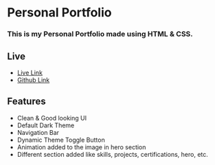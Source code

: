 # Personal Portfolio

### This is my Personal Portfolio made using HTML & CSS.

## Live
- [Live Link](https://mmj030703.github.io/Internshala-CSS-Project-1---Personal-Portfolio-/)  
- [Github Link](https://github.com/mmj030703/Internshala-CSS-Project-1---Personal-Portfolio-)

## Features
- Clean & Good looking UI
- Default Dark Theme
- Navigation Bar
- Dynamic Theme Toggle Button
- Animation added to the image in hero section
- Different section added like skills, projects, certifications, hero, etc.